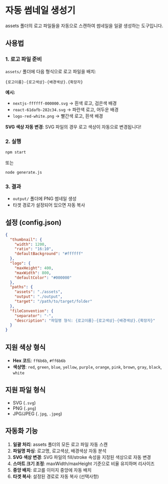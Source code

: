 # 자동 썸네일 생성기

assets 폴더의 로고 파일들을 자동으로 스캔하여 썸네일을 일괄 생성하는 도구입니다.

## 사용법

### 1. 로고 파일 준비
`assets/` 폴더에 다음 형식으로 로고 파일을 배치:
```
{로고이름}-{로고색상}-{배경색상}.{확장자}
```

**예시:**
- `nextjs-ffffff-000000.svg` → 흰색 로고, 검은색 배경
- `react-61dafb-282c34.svg` → 파란색 로고, 어두운 배경
- `logo-red-white.png` → 빨간색 로고, 흰색 배경

**SVG 색상 자동 변경**: SVG 파일의 경우 로고 색상이 자동으로 변경됩니다!

### 2. 실행
```bash
npm start
```
또는
```bash
node generate.js
```

### 3. 결과
- `output/` 폴더에 PNG 썸네일 생성
- 타겟 경로가 설정되어 있으면 자동 복사

## 설정 (config.json)

```json
{
  "thumbnail": {
    "width": 1200,
    "ratio": "16:10",
    "defaultBackground": "#ffffff"
  },
  "logo": {
    "maxHeight": 400,
    "maxWidth": 800,
    "defaultColor": "#000000"
  },
  "paths": {
    "assets": "./assets",
    "output": "./output", 
    "target": "/path/to/target/folder"
  },
  "fileConvention": {
    "separator": "-",
    "description": "파일명 형식: {로고이름}-{로고색상}-{배경색상}.{확장자}"
  }
}
```

## 지원 색상 형식

- **Hex 코드**: `ff6b6b`, `#ff6b6b`
- **색상명**: `red`, `green`, `blue`, `yellow`, `purple`, `orange`, `pink`, `brown`, `gray`, `black`, `white`

## 지원 파일 형식

- SVG (`.svg`)
- PNG (`.png`)
- JPG/JPEG (`.jpg`, `.jpeg`)

## 자동화 기능

1. **일괄 처리**: assets 폴더의 모든 로고 파일 자동 스캔
2. **파일명 파싱**: 로고명, 로고색상, 배경색상 자동 분석
3. **SVG 색상 변경**: SVG 파일의 fill/stroke 속성을 지정된 색상으로 자동 변경
4. **스마트 크기 조정**: maxWidth/maxHeight 기준으로 비율 유지하며 리사이즈
5. **중앙 배치**: 로고를 이미지 중앙에 자동 배치
6. **타겟 복사**: 설정된 경로로 자동 복사 (선택사항)